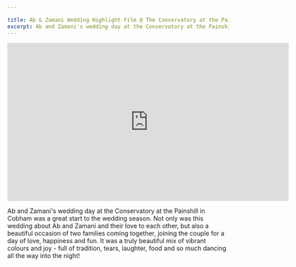 ```yaml
---

title: Ab & Zamani Wedding Highlight Film @ The Conservatory at the Painshill, Cobham, Surrey 
excerpt: Ab and Zamani's wedding day at the Conservatory at the Painshill in Cobham was a great start to the wedding season.
---
```


<iframe src="https://player.vimeo.com/video/337752806?title=0&byline=0&portrait=0" width="640" height="360" frameborder="0" allow="autoplay; fullscreen" allowfullscreen></iframe>

Ab and Zamani's wedding day at the Conservatory at the Painshill in Cobham was a great start to the wedding season. Not only was this wedding about Ab and Zamani and their love to each other, but also a beautiful occasion of two families coming together, joining the couple for a day of love, happiness and fun. It was a truly beautiful mix of vibrant colours and joy - full of tradition, tears, laughter, food and so much dancing all the way into the night!

